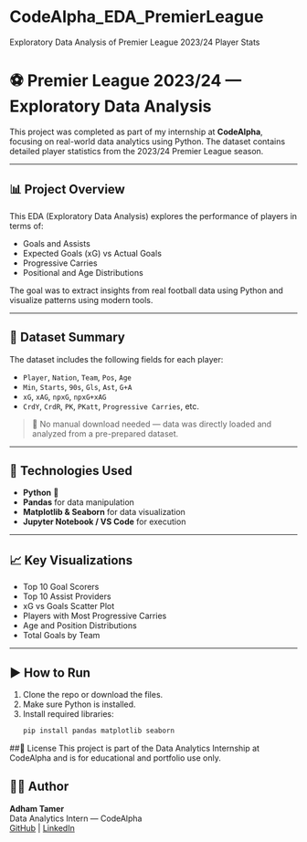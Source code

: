 # CodeAlpha_EDA_PremierLeague
Exploratory Data Analysis of Premier League 2023/24 Player Stats
# ⚽ Premier League 2023/24 — Exploratory Data Analysis

This project was completed as part of my internship at **CodeAlpha**, focusing on real-world data analytics using Python. The dataset contains detailed player statistics from the 2023/24 Premier League season.

---

## 📊 Project Overview

This EDA (Exploratory Data Analysis) explores the performance of players in terms of:

- Goals and Assists
- Expected Goals (xG) vs Actual Goals
- Progressive Carries
- Positional and Age Distributions

The goal was to extract insights from real football data using Python and visualize patterns using modern tools.

---

## 📁 Dataset Summary

The dataset includes the following fields for each player:

- `Player`, `Nation`, `Team`, `Pos`, `Age`
- `Min`, `Starts`, `90s`, `Gls`, `Ast`, `G+A`
- `xG`, `xAG`, `npxG`, `npxG+xAG`
- `CrdY`, `CrdR`, `PK`, `PKatt`, `Progressive Carries`, etc.

> 📌 No manual download needed — data was directly loaded and analyzed from a pre-prepared dataset.

---

## 🔧 Technologies Used

- **Python** 🐍
- **Pandas** for data manipulation
- **Matplotlib & Seaborn** for data visualization
- **Jupyter Notebook / VS Code** for execution

---

## 📈 Key Visualizations

- Top 10 Goal Scorers
- Top 10 Assist Providers
- xG vs Goals Scatter Plot
- Players with Most Progressive Carries
- Age and Position Distributions
- Total Goals by Team

---

## ▶️ How to Run

1. Clone the repo or download the files.
2. Make sure Python is installed.
3. Install required libraries:
   ```bash
   pip install pandas matplotlib seaborn
   
##📜 License
This project is part of the Data Analytics Internship at CodeAlpha and is for educational and portfolio use only.

## 🙋‍♂️ Author

**Adham Tamer**  
Data Analytics Intern — CodeAlpha  
[GitHub](https://github.com/Tamoora69) | [LinkedIn](https://www.linkedin.com/in/adhamtamer/)

